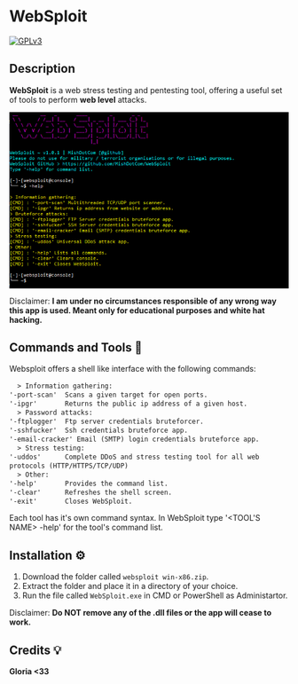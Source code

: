 # WebSploit 
[![GPLv3](https://img.shields.io/badge/license-GPLv3-blue)](https://img.shields.io/badge/license-GPLv3-blue)

<h2>Description</h2>

**WebSploit** is a web stress testing and pentesting tool, offering a useful set of tools to perform **web level** attacks.

<p align="center">
<img align="center" src="img/websploitSS.png" width="900">
</p>

Disclaimer: **I am under no circumstances responsible of any wrong way this app is used. Meant only for educational purposes and white hat hacking.**

<h2>Commands and Tools 🧰</h2>

Websploit offers a shell like interface with the following commands:

```text
  > Information gathering:
'-port-scan'  Scans a given target for open ports.
'-ipgr'       Returns the public ip address of a given host.
  > Password attacks:
'-ftplogger'  Ftp server credentials bruteforcer.
'-sshfucker'  Ssh credentials bruteforce app.
'-email-cracker' Email (SMTP) login credentials bruteforce app.
  > Stress testing:
'-uddos'      Complete DDoS and stress testing tool for all web protocols (HTTP/HTTPS/TCP/UDP)
  > Other:
'-help'       Provides the command list.
'-clear'      Refreshes the shell screen.
'-exit'       Closes WebSploit.
```
Each tool has it's own command syntax. In WebSploit type '<TOOL'S NAME> -help' for the tool's command list.

## Installation ⚙️

1. Download the folder called <code>websploit win-x86.zip</code>.
2. Extract the folder and place it in a directory of your choice.
3. Run the file called <code>WebSploit.exe</code> in CMD or PowerShell as Administartor.

Disclaimer: **Do NOT remove any of the .dll files or the app will cease to work.**

## Credits 💡

**Gloria <33**

